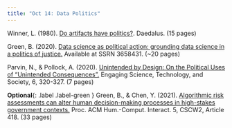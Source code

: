 ```yaml
---
title: "Oct 14: Data Politics"
---
```


Winner, L. (1980). [Do artifacts have politics?](https://drive.google.com/file/d/1M-JSuxhL6Brd76x_yeBDs6lUWrOxwy3d/view?usp=sharing). Daedalus. (15 pages) 

Green, B. (2020). [Data science as political action: grounding data science in a politics of justice.](https://drive.google.com/file/d/1XIxJLW27AQhKuLxrDCsaszjpqs8b1coe/view?usp=sharing) Available at SSRN 3658431. (~20 pages)

Parvin, N., & Pollock, A. (2020). [Unintended by Design: On the Political Uses of “Unintended Consequences”.](https://drive.google.com/file/d/1FhobPIstPE4xqwGIZjEbFNE7SBrm_2pF/view?usp=sharing) Engaging Science, Technology, and Society, 6, 320-327. (7 pages)

**Optional**{: .label .label-green } Green, B., & Chen, Y. (2021). [Algorithmic risk assessments can alter human decision-making processes in high-stakes government contexts.](https://www.benzevgreen.com/wp-content/uploads/2021/08/21-cscw.pdf) Proc. ACM Hum.-Comput. Interact. 5, CSCW2, Article 418. 
(33 pages)
